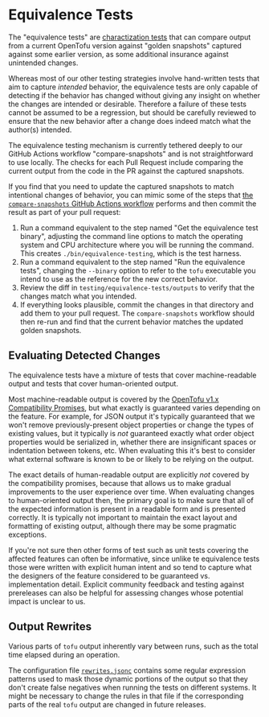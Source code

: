 # Equivalence Tests

The "equivalence tests" are [charactization tests](https://en.m.wikipedia.org/wiki/Characterization_test) that can compare output from a current OpenTofu version against "golden snapshots" captured against some earlier version, as some additional insurance against unintended changes.

Whereas most of our other testing strategies involve hand-written tests that aim to capture _intended_ behavior, the equivalence tests are only capable of detecting if the behavior has changed without giving any insight on whether the changes are intended or desirable. Therefore a failure of these tests cannot be assumed to be a regression, but should be carefully reviewed to ensure that the new behavior after a change does indeed match what the author(s) intended.

The equivalence testing mechanism is currently tethered deeply to our GitHub Actions workflow "compare-snapshots" and is not straightforward to use locally. The checks for each Pull Request include comparing the current output from the code in the PR against the captured snapshots.

If you find that you need to update the captured snapshots to match intentional changes of behavior, you can mimic some of the steps that [the `compare-snapshots` GitHub Actions workflow](https://github.com/opentofu/opentofu/blob/main/.github/workflows/compare-snapshots.yml) performs and then commit the result as part of your pull request:

1. Run a command equivalent to the step named "Get the equivalence test binary", adjusting the command line options to match the operating system and CPU architecture where you will be running the command. This creates `./bin/equivalence-testing`, which is the test harness.
2. Run a command equivalent to the step named "Run the equivalence tests", changing the `--binary` option to refer to the `tofu` executable you intend to use as the reference for the new correct behavior.
3. Review the diff in `testing/equivalence-tests/outputs` to verify that the changes match what you intended.
4. If everything looks plausible, commit the changes in that directory and add them to your pull request. The `compare-snapshots` workflow should then re-run and find that the current behavior matches the updated golden snapshots.

## Evaluating Detected Changes

The equivalence tests have a mixture of tests that cover machine-readable output and tests that cover human-oriented output.

Most machine-readable output is covered by the [OpenTofu v1.x Compatibility Promises](https://opentofu.org/docs/language/v1-compatibility-promises/), but what exactly is guaranteed varies depending on the feature. For example, for JSON output it's typically guaranteed that we won't remove previously-present object properties or change the types of existing values, but it typically is _not_ guaranteed exactly what order object properties would be serialized in, whether there are insignificant spaces or indentation between tokens, etc. When evaluating this it's best to consider what external software is known to be or likely to be relying on the output.

The exact details of human-readable output are explicitly _not_ covered by the compatibility promises, because that allows us to make gradual improvements to the user experience over time. When evaluating changes to human-oriented output then, the primary goal is to make sure that all of the expected information is present in a readable form and is presented correctly. It is typically not important to maintain the exact layout and formatting of existing output, although there may be some pragmatic exceptions.

If you're not sure then other forms of test such as unit tests covering the affected features can often be informative, since unlike te equivalence tests those were written with explicit human intent and so tend to capture what the designers of the feature considered to be guaranteed vs. implementation detail. Explicit community feedback and testing against prereleases can also be helpful for assessing changes whose potential impact is unclear to us.

## Output Rewrites

Various parts of `tofu` output inherently vary between runs, such as the total time elapsed during an operation.

The configuration file [`rewrites.jsonc`](../rewrites.jsonc) contains some regular expression patterns used to mask those dynamic portions of the output so that they don't create false negatives when running the tests on different systems. It might be necessary to change the rules in that file if the corresponding parts of the real `tofu` output are changed in future releases.
